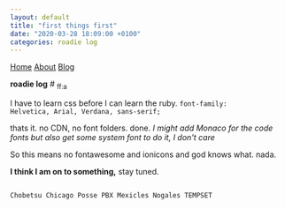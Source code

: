 ```yaml
---
layout: default
title: "first things first"
date: "2020-03-28 18:09:00 +0100"
categories: roadie log
---
```


<nav>
<a href="/">Home</a>
<a href="/about/">About</a>
<a href="/blog/">Blog</a>
</nav>

<strong>roadie log</strong> \# <sub>ff:a</sub>

I have to learn css before I can learn the ruby.
<code>font-family: Helvetica, Arial, Verdana, sans-serif;</code>

thats it. no CDN, no font folders. done. _I might add Monaco for the code fonts but also get some system font to do it, I don't care_

So this means no fontawesome and ionicons and god knows what. nada.

<strong> I think I am on to something,</strong> stay tuned.



<code>
Chobetsu Chicago Posse PBX Mexicles Nogales TEMPSET
</code>
